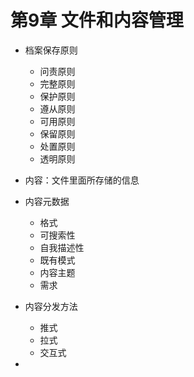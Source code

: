 # 第9章 文件和内容管理

- 档案保存原则
  - 问责原则
  - 完整原则
  - 保护原则
  - 遵从原则
  - 可用原则
  - 保留原则
  - 处置原则
  - 透明原则

- 内容：文件里面所存储的信息
- 内容元数据
  - 格式
  - 可搜索性
  - 自我描述性
  - 既有模式
  - 内容主题
  - 需求
  
- 内容分发方法
  - 推式
  - 拉式
  - 交互式

- 